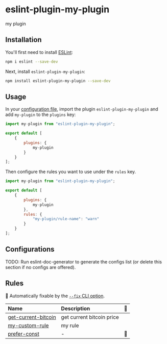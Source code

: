 # eslint-plugin-my-plugin

my plugin

## Installation

You'll first need to install [ESLint](https://eslint.org/):

```sh
npm i eslint --save-dev
```

Next, install `eslint-plugin-my-plugin`:

```sh
npm install eslint-plugin-my-plugin --save-dev
```

## Usage

In your [configuration file](https://eslint.org/docs/latest/use/configure/configuration-files#configuration-file), import the plugin `eslint-plugin-my-plugin` and add `my-plugin` to the `plugins` key:

```js
import my-plugin from "eslint-plugin-my-plugin";

export default [
    {
        plugins: {
            my-plugin
        }
    }
];
```


Then configure the rules you want to use under the `rules` key.

```js
import my-plugin from "eslint-plugin-my-plugin";

export default [
    {
        plugins: {
            my-plugin
        },
        rules: {
            "my-plugin/rule-name": "warn"
        }
    }
];
```



## Configurations

<!-- begin auto-generated configs list -->
TODO: Run eslint-doc-generator to generate the configs list (or delete this section if no configs are offered).
<!-- end auto-generated configs list -->



## Rules

<!-- begin auto-generated rules list -->

🔧 Automatically fixable by the [`--fix` CLI option](https://eslint.org/docs/user-guide/command-line-interface#--fix).

| Name                                                     | Description               | 🔧 |
| :------------------------------------------------------- | :------------------------ | :- |
| [get-current-bitcoin](docs/rules/get-current-bitcoin.md) | get current bitcoin price |    |
| [my-custom-rule](docs/rules/my-custom-rule.md)           | my rule                   |    |
| [prefer-const](docs/rules/prefer-const.md)               | -                         | 🔧 |

<!-- end auto-generated rules list -->


